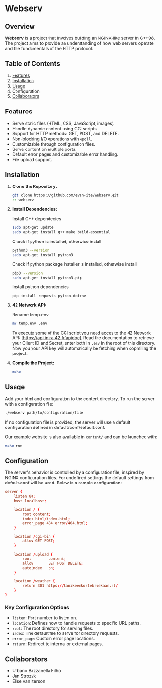 # Webserv

## Overview

**Webserv** is a project that involves building an NGINX-like server in C++98. The project aims to provide an understanding of how web servers operate and the fundamentals of the HTTP protocol.

## Table of Contents

1. [Features](#features)
2. [Installation](#installation)
3. [Usage](#usage)
4. [Configuration](#configuration)
5. [Collaborators](#collaborators)

## Features

- Serve static files (HTML, CSS, JavaScript, images).
- Handle dynamic content using CGI scripts.
- Support for HTTP methods: GET, POST, and DELETE.
- Non-blocking I/O operations with `epoll`.
- Customizable through configuration files.
- Serve content on multiple ports.
- Default error pages and customizable error handling.
- File upload support.

## Installation

1. **Clone the Repository:**

	```sh
	git clone https://github.com/evan-ite/webserv.git
	cd webserv
	```

2. **Install Dependencies:**

	Install C++ dependecies
	```sh
	sudo apt-get update
	sudo apt-get install g++ make build-essential
	```

	Check if python is installed, otherwise install
	```sh
	python3 --version
	sudo apt-get install python3
	```

	Check if python package installer is installed, otherwise install
	```sh
	pip3 --version
	sudo apt-get install python3-pip
	```

	Install python dependencies
	```sh
	pip install requests python-dotenv
	```

3. **42 Network API:**

	Rename temp.env
	```sh
	mv temp.env .env
	```
	To execute some of the CGI script you need acces to the 42 Network API:  [https://api.intra.42.fr/apidoc]. Read the documentation to retrieve your Client ID and Secret, enter both in `.env` in the root of this directory. Now you your API key will automatically be fetching when copmiling the project.

4. **Compile the Project:**

	```sh
	make
	```

## Usage

Add your html and configuration to the content directory. To run the server with a configuration file:

```sh
./webserv path/to/configuration/file
```

If no configuration file is provided, the server will use a default configuration defined in default/conf/default.conf.

Our example website is also available in `content/` and can be launched with:

```sh
make run
```

## Configuration

The server's behavior is controlled by a configuration file, inspired by NGINX configuration files. For undefined settings the default settings from default.conf will be used. Below is a sample configuration:

```conf
server {
	listen 80;
	host localhost;

	location / {
		root content;
		index html/index.html;
		error_page 404 error/404.html;
	}

	location /cgi-bin {
		allow GET POST;
	}

	location /upload {
		root		content;
		allow		GET POST DELETE;
		autoindex	on;
	}

	location /weather {
		return 301 https://kanikeenkortebroekaan.nl/
	}
}
```

### Key Configuration Options

- `listen`: Port number to listen on.
- `location`: Defines how to handle requests to specific URL paths.
- `root`: The root directory for serving files.
- `index`: The default file to serve for directory requests.
- `error_page`: Custom error page locations.
- `return`: Redirect to internal or external pages.


## Collaborators
- Urbano Bazzanella Filho
- Jan Strozyk
- Elise van Iterson
